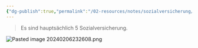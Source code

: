 ```yaml
---
{"dg-publish":true,"permalink":"/02-resources/notes/sozialversicherung/","tags":["GFN/LF01","GFN/prüfungsrelevant"],"noteIcon":"","updated":"2024-08-16T18:36:37.325+02:00"}
---
```


>Es sind hauptsächlich 5 Sozialversicherung.

![Pasted image 20240206232608.png](/img/user/02%20-%20RESOURCES/Files/IMGs/Pasted%20image%2020240206232608.png)